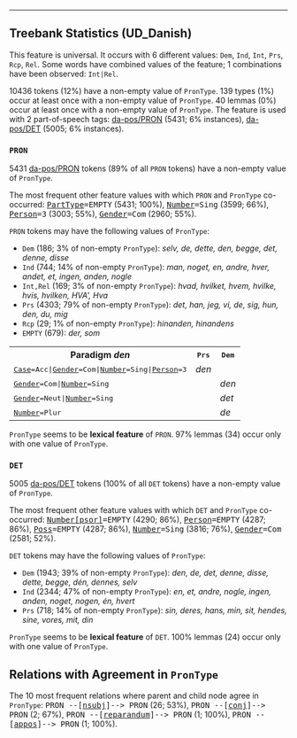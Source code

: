 

--------------------------------------------------------------------------------

## Treebank Statistics (UD_Danish)

This feature is universal.
It occurs with 6 different values: `Dem`, `Ind`, `Int`, `Prs`, `Rcp`, `Rel`.
Some words have combined values of the feature; 1 combinations have been observed: `Int|Rel`.

10436 tokens (12%) have a non-empty value of `PronType`.
139 types (1%) occur at least once with a non-empty value of `PronType`.
40 lemmas (0%) occur at least once with a non-empty value of `PronType`.
The feature is used with 2 part-of-speech tags: [da-pos/PRON]() (5431; 6% instances), [da-pos/DET]() (5005; 6% instances).

### `PRON`

5431 [da-pos/PRON]() tokens (89% of all `PRON` tokens) have a non-empty value of `PronType`.

The most frequent other feature values with which `PRON` and `PronType` co-occurred: <tt><a href="PartType.html">PartType</a>=EMPTY</tt> (5431; 100%), <tt><a href="Number.html">Number</a>=Sing</tt> (3599; 66%), <tt><a href="Person.html">Person</a>=3</tt> (3003; 55%), <tt><a href="Gender.html">Gender</a>=Com</tt> (2960; 55%).

`PRON` tokens may have the following values of `PronType`:

* `Dem` (186; 3% of non-empty `PronType`): <em>selv, de, dette, den, begge, det, denne, disse</em>
* `Ind` (744; 14% of non-empty `PronType`): <em>man, noget, en, andre, hver, andet, et, ingen, anden, nogle</em>
* `Int,Rel` (169; 3% of non-empty `PronType`): <em>hvad, hvilket, hvem, hvilke, hvis, hvilken, HVA', Hva</em>
* `Prs` (4303; 79% of non-empty `PronType`): <em>det, han, jeg, vi, de, sig, hun, den, du, mig</em>
* `Rcp` (29; 1% of non-empty `PronType`): <em>hinanden, hinandens</em>
* `EMPTY` (679): <em>der, som</em>

<table>
  <tr><th>Paradigm <i>den</i></th><th><tt>Prs</tt></th><th><tt>Dem</tt></th></tr>
  <tr><td><tt><a href="Case.html">Case</a>=Acc|<a href="Gender.html">Gender</a>=Com|<a href="Number.html">Number</a>=Sing|<a href="Person.html">Person</a>=3</tt></td><td><em>den</em></td><td></td></tr>
  <tr><td><tt><a href="Gender.html">Gender</a>=Com|<a href="Number.html">Number</a>=Sing</tt></td><td></td><td><em>den</em></td></tr>
  <tr><td><tt><a href="Gender.html">Gender</a>=Neut|<a href="Number.html">Number</a>=Sing</tt></td><td></td><td><em>det</em></td></tr>
  <tr><td><tt><a href="Number.html">Number</a>=Plur</tt></td><td></td><td><em>de</em></td></tr>
</table>

`PronType` seems to be **lexical feature** of `PRON`. 97% lemmas (34) occur only with one value of `PronType`.

### `DET`

5005 [da-pos/DET]() tokens (100% of all `DET` tokens) have a non-empty value of `PronType`.

The most frequent other feature values with which `DET` and `PronType` co-occurred: <tt><a href="Number[psor].html">Number[psor]</a>=EMPTY</tt> (4290; 86%), <tt><a href="Person.html">Person</a>=EMPTY</tt> (4287; 86%), <tt><a href="Poss.html">Poss</a>=EMPTY</tt> (4287; 86%), <tt><a href="Number.html">Number</a>=Sing</tt> (3816; 76%), <tt><a href="Gender.html">Gender</a>=Com</tt> (2581; 52%).

`DET` tokens may have the following values of `PronType`:

* `Dem` (1943; 39% of non-empty `PronType`): <em>den, de, det, denne, disse, dette, begge, dén, dennes, selv</em>
* `Ind` (2344; 47% of non-empty `PronType`): <em>en, et, andre, nogle, ingen, anden, noget, nogen, én, hvert</em>
* `Prs` (718; 14% of non-empty `PronType`): <em>sin, deres, hans, min, sit, hendes, sine, vores, mit, din</em>

`PronType` seems to be **lexical feature** of `DET`. 100% lemmas (24) occur only with one value of `PronType`.

## Relations with Agreement in `PronType`

The 10 most frequent relations where parent and child node agree in `PronType`:
<tt>PRON --[<a href="../dep/nsubj.html">nsubj</a>]--> PRON</tt> (26; 53%),
<tt>PRON --[<a href="../dep/conj.html">conj</a>]--> PRON</tt> (2; 67%),
<tt>PRON --[<a href="../dep/reparandum.html">reparandum</a>]--> PRON</tt> (1; 100%),
<tt>PRON --[<a href="../dep/appos.html">appos</a>]--> PRON</tt> (1; 100%).

